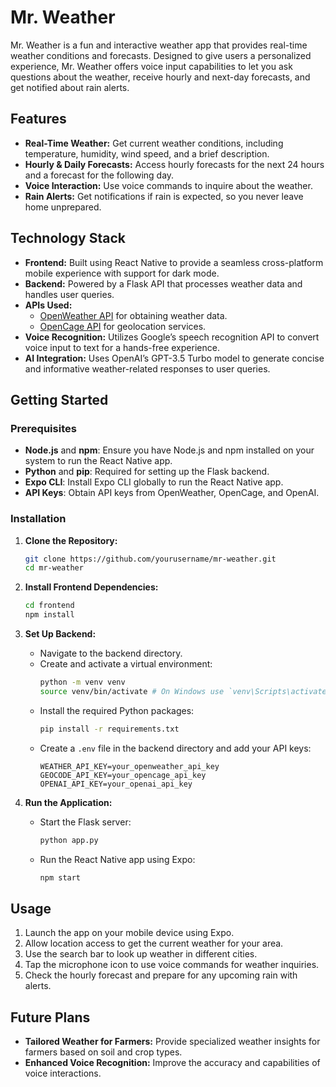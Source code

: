 
# Mr. Weather

Mr. Weather is a fun and interactive weather app that provides real-time weather conditions and forecasts. Designed to give users a personalized experience, Mr. Weather offers voice input capabilities to let you ask questions about the weather, receive hourly and next-day forecasts, and get notified about rain alerts.

## Features

- **Real-Time Weather:** Get current weather conditions, including temperature, humidity, wind speed, and a brief description.
- **Hourly & Daily Forecasts:** Access hourly forecasts for the next 24 hours and a forecast for the following day.
- **Voice Interaction:** Use voice commands to inquire about the weather.
- **Rain Alerts:** Get notifications if rain is expected, so you never leave home unprepared.

## Technology Stack

- **Frontend:** Built using React Native to provide a seamless cross-platform mobile experience with support for dark mode.
- **Backend:** Powered by a Flask API that processes weather data and handles user queries.
- **APIs Used:**
  - [OpenWeather API](https://openweathermap.org/api) for obtaining weather data.
  - [OpenCage API](https://opencagedata.com/api) for geolocation services.
- **Voice Recognition:** Utilizes Google’s speech recognition API to convert voice input to text for a hands-free experience.
- **AI Integration:** Uses OpenAI’s GPT-3.5 Turbo model to generate concise and informative weather-related responses to user queries.

## Getting Started

### Prerequisites

- **Node.js** and **npm**: Ensure you have Node.js and npm installed on your system to run the React Native app.
- **Python** and **pip**: Required for setting up the Flask backend.
- **Expo CLI**: Install Expo CLI globally to run the React Native app.
- **API Keys**: Obtain API keys from OpenWeather, OpenCage, and OpenAI.

### Installation

1. **Clone the Repository:**

   ```bash
   git clone https://github.com/yourusername/mr-weather.git
   cd mr-weather
   ```
2. **Install Frontend Dependencies:**

   ```bash
   cd frontend
   npm install
   ```
3. **Set Up Backend:**

   - Navigate to the backend directory.
   - Create and activate a virtual environment:
     ```bash
     python -m venv venv
     source venv/bin/activate # On Windows use `venv\Scripts\activate`
     ```
   - Install the required Python packages:
     ```bash
     pip install -r requirements.txt
     ```
   - Create a `.env` file in the backend directory and add your API keys:
     ```
     WEATHER_API_KEY=your_openweather_api_key
     GEOCODE_API_KEY=your_opencage_api_key
     OPENAI_API_KEY=your_openai_api_key
     ```
4. **Run the Application:**

   - Start the Flask server:
     ```bash
     python app.py
     ```
   - Run the React Native app using Expo:
     ```bash
     npm start
     ```

## Usage

1. Launch the app on your mobile device using Expo.
2. Allow location access to get the current weather for your area.
3. Use the search bar to look up weather in different cities.
4. Tap the microphone icon to use voice commands for weather inquiries.
5. Check the hourly forecast and prepare for any upcoming rain with alerts.

## Future Plans

- **Tailored Weather for Farmers:** Provide specialized weather insights for farmers based on soil and crop types.
- **Enhanced Voice Recognition:** Improve the accuracy and capabilities of voice interactions.
